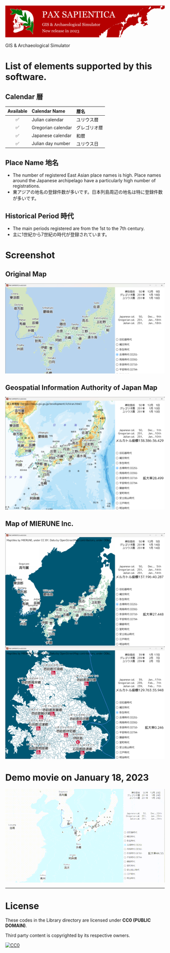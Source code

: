 ![PAX SAPIENTICA Logo](./Image/Logo/TitleBanner.svg)

GIS & Archaeological Simulator

# List of elements supported by this software.

## Calendar 暦

|Available|Calendar Name|暦名|
|:---:|:---|:---|
|✅|Julian calendar|ユリウス暦|
|✅|Gregorian calendar|グレゴリオ暦|
|✅|Japanese calendar|和暦|
|✅|Julian day number|ユリウス日|

## Place Name 地名
- The number of registered East Asian place names is high. Place names around the Japanese archipelago have a particularly high number of registrations.
- 東アジアの地名の登録件数が多いです。日本列島周辺の地名は特に登録件数が多いです。

## Historical Period 時代
- The main periods registered are from the 1st to the 7th century.
- 主に1世紀から7世紀の時代が登録されています。

# Screenshot
## Original Map
![Screenshot](./Image/Screenshot/PAX%20SAPIENTICA%20v6.0.0.0.5%202023_01_19%201_43_40.png)
## Geospatial Information Authority of Japan Map
![Screenshot](./Image/Screenshot/PAX%20SAPIENTICA%20v6.0.0.0.6%202023_01_20%203_47_56.png)
## Map of MIERUNE Inc.
![Screenshot](./Image/Screenshot/PAX%20SAPIENTICA%20v6.0.0.0.6%202023_01_20%203_50_32.png)
![Screenshot](./Image/Screenshot/PAX%20SAPIENTICA%20v6.0.0.0.6%202023_01_20%204_19_34.png)

# Demo movie on January 18, 2023
![Demo movie](https://raw.githubusercontent.com/Asukana/pax-picture/main/PAX-SAPIENTICA-v6.0.0.0.0-2023-01-18-02-28-43.gif)


---

# License

These codes in the Library directory are licensed under **CC0 (PUBLIC DOMAIN)**.

Third party content is copyrighted by its respective owners.

[![CC0](https://mirrors.creativecommons.org/presskit/buttons/88x31/svg/cc-zero.svg "CC0")](http://creativecommons.org/publicdomain/zero/1.0/deed.en)
